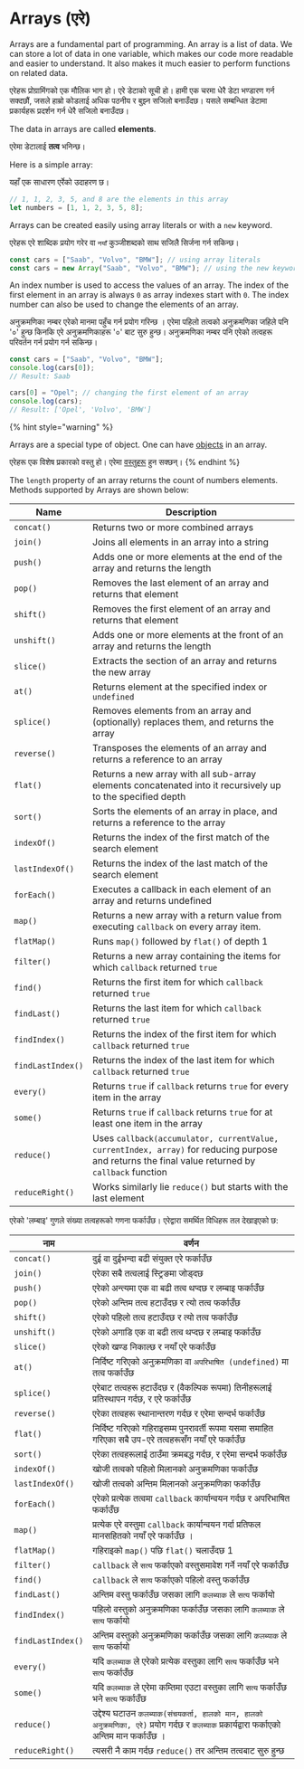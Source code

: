 # Arrays (एरे)

Arrays are a fundamental part of programming. An array is a list of data. We can store a lot of data in one variable, which makes our code more readable and easier to understand. It also makes it much easier to perform functions on related data.

एरेहरू प्रोग्रामिंगको एक मौलिक भाग हो। एरे डेटाको सूची हो। हामी एक चरमा धेरै डेटा भण्डारण गर्न सक्दछौं, जसले हाम्रो कोडलाई अधिक पठनीय र बुझ्न सजिलो बनाउँदछ। यसले सम्बन्धित डेटामा प्रकार्यहरू प्रदर्शन गर्न धेरै सजिलो बनाउँदछ।

The data in arrays are called **elements**.

एरेमा डेटालाई **तत्व** भनिन्छ।

Here is a simple array:

यहाँ एक साधारण एर्रेको उदाहरण छ।

```javascript
// 1, 1, 2, 3, 5, and 8 are the elements in this array
let numbers = [1, 1, 2, 3, 5, 8];
```

Arrays can be created easily using array literals or with a `new` keyword.&#x20;

एरेहरू एरे शाब्दिक प्रयोग गरेर वा `नयाँ` कुञ्जीशब्दको साथ सजिलै सिर्जना गर्न सकिन्छ।

```javascript
const cars = ["Saab", "Volvo", "BMW"]; // using array literals
const cars = new Array("Saab", "Volvo", "BMW"); // using the new keyword
```

An index number is used to access the values of an array.  The index of the first element in an array is always `0` as array indexes start with `0`. The index number can also be used to change the elements of an array.

अनुक्रमणिका नम्बर एरेको मानमा पहुँच गर्न प्रयोग गरिन्छ ।  एरेमा पहिलो तत्वको अनुक्रमणिका जहिले पनि '०' हुन्छ किनकि एरे अनुक्रमणिकाहरू '०' बाट सुरु हुन्छ। अनुक्रमणिका नम्बर पनि एरेको तत्वहरू परिवर्तन गर्न प्रयोग गर्न सकिन्छ।

```javascript
const cars = ["Saab", "Volvo", "BMW"];
console.log(cars[0]); 
// Result: Saab

cars[0] = "Opel"; // changing the first element of an array
console.log(cars);
// Result: ['Opel', 'Volvo', 'BMW']
```

{% hint style="warning" %}


Arrays are a special type of object.  One can have [objects](../objects/) in an array.

एरेहरू एक विशेष प्रकारको वस्तु हो। एरेमा [वस्तुहरू](../objects/) हुन सक्छन्।
{% endhint %}

&#x20;The `length` property of an array returns the count of numbers elements.  Methods supported by Arrays are shown below:

| Name              | Description                                                                                                                                       |
| ----------------- | ------------------------------------------------------------------------------------------------------------------------------------------------- |
| `concat()`        | Returns two or more combined arrays                                                                                                               |
| `join()`          | Joins all elements in an array into a string                                                                                                      |
| `push()`          | Adds one or more elements at the end of the array and returns the length                                                                          |
| `pop()`           | Removes the last element of an array and returns that element                                                                                     |
| `shift()`         | Removes the first element of an array and returns that element                                                                                    |
| `unshift()`       | Adds one or more elements at the front of an array and returns the length                                                                         |
| `slice()`         | Extracts the section of an array and returns the new array                                                                                        |
| `at()`            | Returns element at the specified index or `undefined`                                                                                             |
| `splice()`        | Removes elements from an array and (optionally) replaces them, and returns the array                                                              |
| `reverse()`       | Transposes the elements of an array and returns a reference to an array                                                                           |
| `flat()`          | Returns a new array with all sub-array elements concatenated into it recursively up to the specified depth                                        |
| `sort()`          | Sorts the elements of an array in place, and returns a reference to the array                                                                     |
| `indexOf()`       | Returns the index of the first match of the search element                                                                                        |
| `lastIndexOf()`   | Returns the index of the last match of the search element                                                                                         |
| `forEach()`       | Executes a callback in each element of an array and returns undefined                                                                             |
| `map()`           | Returns a new array with a return value from executing `callback` on every array item.                                                            |
| `flatMap()`       | Runs `map()` followed by `flat()` of depth 1                                                                                                      |
| `filter()`        | Returns a new array containing the items for which `callback` returned `true`                                                                     |
| `find()`          | Returns the first item for which `callback` returned `true`                                                                                       |
| `findLast()`      | Returns the last item for which `callback` returned `true`                                                                                        |
| `findIndex()`     | Returns the index of the first item for which `callback` returned `true`                                                                          |
| `findLastIndex()` | Returns the index of the last item for which `callback` returned `true`                                                                           |
| `every()`         | Returns `true` if `callback` returns `true` for every item in the array                                                                           |
| `some()`          | Returns `true` if `callback` returns `true` for at least one item in the array                                                                    |
| `reduce()`        | Uses `callback(accumulator, currentValue, currentIndex, array)` for reducing purpose and returns the final value returned by `callback` function  |
| `reduceRight()`   | Works similarly lie `reduce()` but starts with the last element                                                                                   |


एरेको 'लम्बाइ' गुणले संख्या तत्वहरूको गणना फर्काउँछ।  एरेद्वारा समर्थित विधिहरू तल देखाइएको छ:


| नाम | वर्णन |
| ----------------- | ------------------------------------------------------------------------------------------------------------------------------------------------- |
| `concat()`        | दुई वा दुईभन्दा बढी संयुक्त एरे फर्काउँछ                                                                                                               |
| `join()`          | एरेका सबै तत्वलाई स्ट्रिङमा जोड्दछ                                                                                                      |
| `push()`          | एरेको अन्त्यमा एक वा बढी तत्व थप्दछ र लम्बाइ फर्काउँछ                                                                          |
| `pop()`           | एरेको अन्तिम तत्व हटाउँदछ र त्यो तत्व फर्काउँछ                                                                                    |
| `shift()`         | एरेको पहिलो तत्व हटाउँदछ र त्यो तत्व फर्काउँछ                                                                                    |
| `unshift()`       | एरेको अगाडि एक वा बढी तत्व थप्दछ र लम्बाइ फर्काउँछ                                                                         |
| `slice()`         | एरेको खण्ड निकाल्छ र नयाँ एरे फर्काउँछ                                                                                        |
| `at()`            | निर्दिष्ट गरिएको अनुक्रमणिका वा `अपरिभाषित (undefined)` मा तत्व फर्काउँछ                                                                                             |
| `splice()`        | एरेबाट तत्वहरू हटाउँदछ र (वैकल्पिक रूपमा) तिनीहरूलाई प्रतिस्थापन गर्दछ, र एरे फर्काउँछ                                                              |
| `reverse()`       | एरेका तत्वहरू स्थानान्तरण गर्दछ र एरेमा सन्दर्भ फर्काउँछ                                                                           |
| `flat()`          | निर्दिष्ट गरिएको गहिराइसम्म पुनरावर्ती रूपमा यसमा समाहित गरिएका सबै उप-एरे तत्वहरूसँग नयाँ एरे फर्काउँछ                                        |
| `sort()`          | एरेका तत्वहरूलाई ठाउँमा क्रमबद्ध गर्दछ, र एरेमा सन्दर्भ फर्काउँछ                                                                     |
| `indexOf()`       | खोजी तत्वको पहिलो मिलानको अनुक्रमणिका फर्काउँछ                                                                                        |
| `lastIndexOf()`   | खोजी तत्वको अन्तिम मिलानको अनुक्रमणिका फर्काउँछ                                                                                         |
| `forEach()`       | एरेको प्रत्येक तत्वमा `callback` कार्यान्वयन गर्दछ र अपरिभाषित फर्काउँछ                                                                             |
| `map()`           | प्रत्येक एरे वस्तुमा `callback` कार्यान्वयन गर्दा प्रतिफल मानसहितको नयाँ एरे फर्काउँछ ।                                                            |
| `flatMap()`       | गहिराइको `map()`  पछि `flat()` चलाउँदछ 1                                                                                                      |
| `filter()`        | `callback` ले `सत्य` फर्काएको वस्तुसमावेश गर्ने नयाँ एरे फर्काउँछ                                                                     |
| `find()`          | `callback` ले `सत्य` फर्काएको पहिलो वस्तु फर्काउँछ                                                                                       |
| `findLast()`      | अन्तिम वस्तु फर्काउँछ जसका लागि `कलब्याक` ले `सत्य` फर्कायो                                                                                        |
| `findIndex()`     | पहिलो वस्तुको अनुक्रमणिका फर्काउँछ जसका लागि `कलब्याक` ले `सत्य` फर्कायो                                                                          |
| `findLastIndex()` | अन्तिम वस्तुको अनुक्रमणिका फर्काउँछ जसका लागि `कलब्याक` ले `सत्य` फर्कायो                                                                           |
| `every()`         | यदि `कलब्याक` ले एरेको प्रत्येक वस्तुका लागि `सत्य` फर्काउँछ भने `सत्य` फर्काउँछ                                                                           |
| `some()`          | यदि `कलब्याक` ले एरेमा कम्तिमा एउटा वस्तुका लागि `सत्य` फर्काउँछ भने `सत्य` फर्काउँछ                                                                    |
| `reduce()`        | उद्देश्य घटाउन `कलब्याक(संचयकर्ता, हालको मान, हालको अनुक्रमणिका, एरे)` प्रयोग गर्दछ र `कलब्याक` प्रकार्यद्वारा फर्काएको अन्तिम मान फर्काउँछ ।  |
| `reduceRight()`   | त्यसरी नै काम गर्दछ `reduce()` तर अन्तिम तत्वबाट सुरु हुन्छ                                                                                   |
